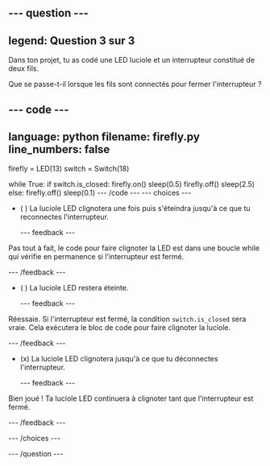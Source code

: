 
--- question ---
---
legend: Question 3 sur 3
---

Dans ton projet, tu as codé une LED luciole et un interrupteur constitué de deux fils.

Que se passe-t-il lorsque les fils sont connectés pour fermer l'interrupteur ?

--- code ---
---
language: python filename: firefly.py
line_numbers: false
---
firefly = LED(13) switch = Switch(18)

while True: if switch.is_closed: firefly.on() sleep(0.5) firefly.off() sleep(2.5) else: firefly.off() sleep(0.1) --- /code --- --- choices ---

- ( ) La luciole LED clignotera une fois puis s'éteindra jusqu'à ce que tu reconnectes l'interrupteur.

  --- feedback ---

Pas tout à fait, le code pour faire clignoter la LED est dans une boucle while qui vérifie en permanence si l'interrupteur est fermé.

  --- /feedback ---

- ( ) La luciole LED restera éteinte.


  --- feedback ---

Réessaie. Si l'interrupteur est fermé, la condition `switch.is_closed` sera vraie. Cela exécutera le bloc de code pour faire clignoter la luciole.

  --- /feedback ---

- (x) La luciole LED clignotera jusqu'à ce que tu déconnectes l'interrupteur.


  --- feedback ---

Bien joué ! Ta luciole LED continuera à clignoter tant que l'interrupteur est fermé.

  --- /feedback ---

--- /choices ---

--- /question ---

